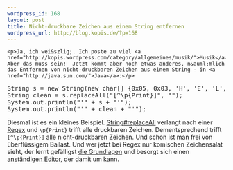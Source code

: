 ```yaml
--- 
wordpress_id: 168
layout: post
title: Nicht-druckbare Zeichen aus einem String entfernen
wordpress_url: http://blog.kopis.de/?p=168
---
```


    <p>Ja, ich wei&szlig;. Ich poste zu viel <a href="http://kopis.wordpress.com/category/allgemeines/musik/">Musik</a>. Aber das muss sein!  Jetzt kommt aber noch etwas anderes, n&auml;mlich das Entfernen von nicht-druckbaren Zeichen aus einem String - in <a href="http://java.sun.com/">Java</a>:</p>
<div class="CodeRay">
  <div class="code"><pre>String s = new String(new char[] {0x05, 0x03, 'H', 'E', 'L', 0x10, 'L', 'O'});
String clean = s.replaceAll(&quot;[^\p{Print}]&quot;, &quot;&quot;);
System.out.println(&quot;'&quot; + s + &quot;'&quot;);
System.out.println(&quot;'&quot; + clean + &quot;'&quot;);</pre></div>
</div>

<p>Diesmal ist es ein kleines Beispiel. <a href="http://java.sun.com/j2se/1.4.2/docs/api/java/lang/String.html#replaceAll(java.lang.String,%20java.lang.String)">String#replaceAll</a> verlangt nach einer <a href="http://java.sun.com/docs/books/tutorial/essential/regex/">Regex</a> und <code>\p{Print}</code> trifft alle druckbaren Zeichen. Dementsprechend trifft <code>[^\p{Print}]</code> alle nicht-druckbaren Zeichen. Und schon ist man frei von &uuml;berfl&uuml;ssigem Ballast.  Und wer jetzt bei Regex nur komischen Zeichensalat sieht, der lernt gef&auml;lligst <a href="http://de.wikipedia.org/wiki/Regul%C3%83%C2%A4rer_Ausdruck">die Grundlagen</a> und besorgt sich einen <a href="http://www.vim.org">anst&auml;ndigen Editor</a>, der damit um kann.</p>
  

